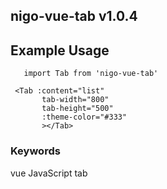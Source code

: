 
## nigo-vue-tab v1.0.4

## Example Usage
`    import Tab from 'nigo-vue-tab'
`

```
 <Tab :content="list" 
       tab-width="800"
       tab-height="500"
       :theme-color="#333"
       ></Tab>
```

 ### Keywords
vue JavaScript tab
